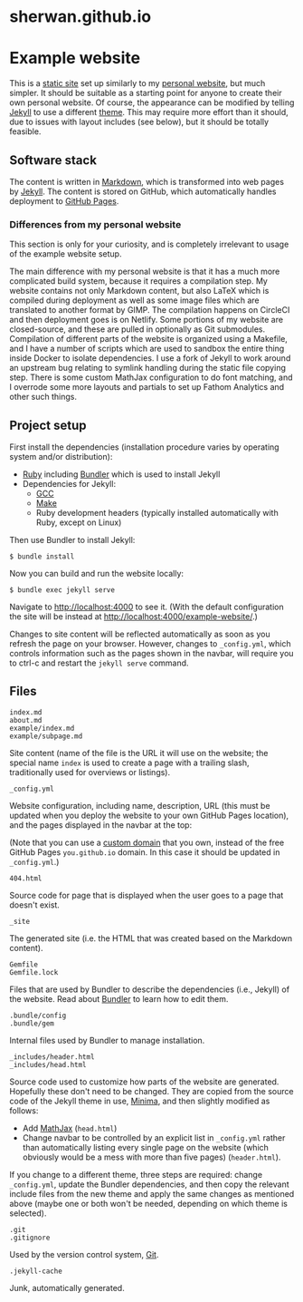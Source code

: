 # sherwan.github.io
# Example website

This is a [static
site](https://www.netguru.com/blog/what-are-static-site-generators)
set up similarly to my [personal
website](https://intuitiveexplanations.com/), but much simpler. It
should be suitable as a starting point for anyone to create their own
personal website. Of course, the appearance can be modified by telling
[Jekyll](https://jekyllrb.com/) to use a different
[theme](https://jekyllthemes.io/). This may require more effort than
it should, due to issues with layout includes (see below), but it
should be totally feasible.

## Software stack

The content is written in
[Markdown](https://www.markdownguide.org/getting-started/), which is
transformed into web pages by [Jekyll](https://jekyllrb.com/). The
content is stored on GitHub, which automatically handles deployment to
[GitHub Pages](https://pages.github.com/).

### Differences from my personal website

This section is only for your curiosity, and is completely irrelevant
to usage of the example website setup.

The main difference with my personal website is that it has a much
more complicated build system, because it requires a compilation step.
My website contains not only Markdown content, but also LaTeX which is
compiled during deployment as well as some image files which are
translated to another format by GIMP. The compilation happens on
CircleCI and then deployment goes is on Netlify. Some portions of my
website are closed-source, and these are pulled in optionally as Git
submodules. Compilation of different parts of the website is organized
using a Makefile, and I have a number of scripts which are used to
sandbox the entire thing inside Docker to isolate dependencies. I use
a fork of Jekyll to work around an upstream bug relating to symlink
handling during the static file copying step. There is some custom
MathJax configuration to do font matching, and I overrode some more
layouts and partials to set up Fathom Analytics and other such things.

## Project setup

First install the dependencies (installation procedure varies by
operating system and/or distribution):

* [Ruby](https://www.ruby-lang.org/en/) including
  [Bundler](https://bundler.io/) which is used to install Jekyll
* Dependencies for Jekyll:
    * [GCC](https://gcc.gnu.org/)
    * [Make](https://www.gnu.org/software/make/)
    * Ruby development headers (typically installed automatically with
      Ruby, except on Linux)

Then use Bundler to install Jekyll:

    $ bundle install

Now you can build and run the website locally:

    $ bundle exec jekyll serve

Navigate to <http://localhost:4000> to see it. (With the default
configuration the site will be instead at
<http://localhost:4000/example-website/>.)

Changes to site content will be reflected automatically as soon as you
refresh the page on your browser. However, changes to `_config.yml`,
which controls information such as the pages shown in the navbar, will
require you to ctrl-c and restart the `jekyll serve` command.

## Files

    index.md
    about.md
    example/index.md
    example/subpage.md

Site content (name of the file is the URL it will use on the website;
the special name `index` is used to create a page with a trailing
slash, traditionally used for overviews or listings).

    _config.yml

Website configuration, including name, description, URL (this must be
updated when you deploy the website to your own GitHub Pages
location), and the pages displayed in the navbar at the top:

(Note that you can use a [custom
domain](https://docs.github.com/en/github/working-with-github-pages/configuring-a-custom-domain-for-your-github-pages-site)
that you own, instead of the free GitHub Pages `you.github.io` domain.
In this case it should be updated in `_config.yml`.)

    404.html

Source code for page that is displayed when the user goes to a page
that doesn't exist.

    _site

The generated site (i.e. the HTML that was created based on the
Markdown content).

    Gemfile
    Gemfile.lock

Files that are used by Bundler to describe the dependencies (i.e.,
Jekyll) of the website. Read about [Bundler](https://bundler.io/) to
learn how to edit them.

    .bundle/config
    .bundle/gem

Internal files used by Bundler to manage installation.

    _includes/header.html
    _includes/head.html

Source code used to customize how parts of the website are generated.
Hopefully these don't need to be changed. They are copied from the
source code of the Jekyll theme in use,
[Minima](https://github.com/jekyll/minima), and then slightly modified
as follows:

* Add [MathJax](https://www.mathjax.org/) (`head.html`)
* Change navbar to be controlled by an explicit list in `_config.yml`
  rather than automatically listing every single page on the website
  (which obviously would be a mess with more than five pages)
  (`header.html`).

If you change to a different theme, three steps are required: change
`_config.yml`, update the Bundler dependencies, and then copy the
relevant include files from the new theme and apply the same changes
as mentioned above (maybe one or both won't be needed, depending on
which theme is selected).

    .git
    .gitignore

Used by the version control system, [Git](https://git-scm.com/).

    .jekyll-cache

Junk, automatically generated.
